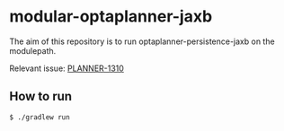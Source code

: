 # modular-optaplanner-jaxb

The aim of this repository is to run optaplanner-persistence-jaxb on the modulepath.

Relevant issue: [PLANNER-1310](https://issues.jboss.org/browse/PLANNER-1310)

## How to run

```bash
$ ./gradlew run
```
